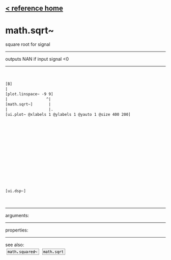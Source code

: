 [< reference home](ceammc_lib.html)
---

# math.sqrt~


square root for signal

---

outputs NAN if input signal &lt;0
<br>


---


```


[B]
|
[plot.linspace~ -9 9]
|                 ^|
[math.sqrt~]       |
|                  |.
[ui.plot~ @xlabels 1 @ylabels 1 @yauto 1 @size 400 200]














[ui.dsp~]

            
```

---
arguments:


---
properties:


---
see also:<br>
[![math.squared~](img/object_math.squared~.png)](math.squared~.html)
[![math.sqrt](img/object_math.sqrt.png)](math.sqrt.html)
